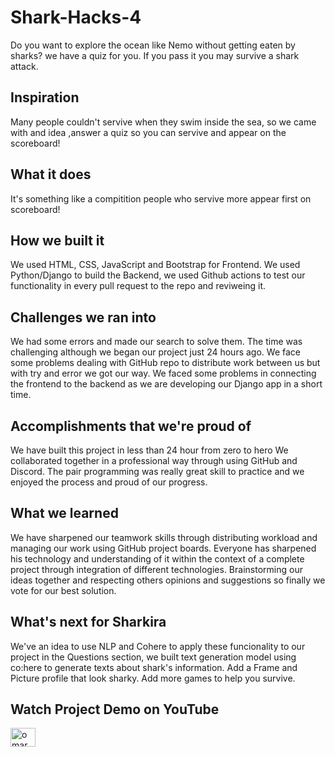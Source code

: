 # Shark-Hacks-4

Do you want to explore the ocean like Nemo without getting eaten by sharks? we have a quiz for you. If you pass it you may survive a shark attack.

## Inspiration
Many people couldn't servive when they swim inside the sea, so we came with and idea ,answer a quiz so you can servive and appear on the scoreboard!

## What it does
It's something like a compitition people who servive more appear first on scoreboard!

## How we built it
We used HTML, CSS, JavaScript and Bootstrap for Frontend. We used Python/Django to build the Backend, we used Github actions to test our functionality in every pull request to the repo and reviweing it.

## Challenges we ran into
We had some errors and made our search to solve them. The time was challenging although we began our project just 24 hours ago. We face some problems dealing with GitHub repo to distribute work between us but with try and error we got our way. We faced some problems in connecting the frontend to the backend as we are developing our Django app in a short time.

## Accomplishments that we're proud of
We have built this project in less than 24 hour from zero to hero We collaborated together in a professional way through using GitHub and Discord. The pair programming was really great skill to practice and we enjoyed the process and proud of our progress.

## What we learned
We have sharpened our teamwork skills through distributing workload and managing our work using GitHub project boards. Everyone has sharpened his technology and understanding of it within the context of a complete project through integration of different technologies. Brainstorming our ideas together and respecting others opinions and suggestions so finally we vote for our best solution.

## What's next for Sharkira
We've an idea to use NLP and Cohere to apply these funcionality to our project in the Questions section, we built text generation model using co:here to generate texts about shark's information.
Add a Frame and Picture profile that look sharky.
Add more games to help you survive.

## Watch Project Demo on YouTube
<a href="https://www.youtube.com/watch?v=Q0zfFkqkSQ8" target="blank"><img align="center" src="https://raw.githubusercontent.com/rahuldkjain/github-profile-readme-generator/master/src/images/icons/Social/youtube.svg" alt="omar elsherif" height="30" width="40" /></a>
